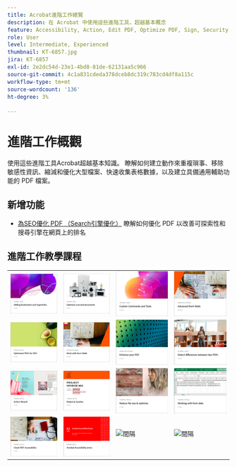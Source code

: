 ```yaml
---
title: Acrobat進階工作總覽
description: 在 Acrobat 中使用這些進階工具，超越基本概念
feature: Accessibility, Action, Edit PDF, Optimize PDF, Sign, Security
role: User
level: Intermediate, Experienced
thumbnail: KT-6857.jpg
jira: KT-6857
exl-id: 2e2dc54d-23e1-4bd8-81de-62131aa5c966
source-git-commit: 4c1a831cdeda378dceb8dc319c783cd4df8a115c
workflow-type: tm+mt
source-wordcount: '136'
ht-degree: 3%

---
```


# 進階工作概觀

使用這些進階工具Acrobat超越基本知識。 瞭解如何建立動作來重複瑣事、移除敏感性資訊、縮減和優化大型檔案、快速收集表格數據，以及建立具備通用輔助功能的 PDF 檔案。

## 新增功能

* [為SEO優化 PDF （Search引擎優化）](optimizeseo.md)
瞭解如何優化 PDF 以改善可探索性和搜尋引擎在網頁上的排名

## 進階工作教學課程

<table style="table-layout:fixed">
<tr>
  <td>
    <a href="bookmarks.md">
      <img alt="新增書籤和超連結" src="../assets/bookmarks.png" />
    </a>
  </td>
  <td>
    <a href="optimizescan.md">
      <img alt="優化掃描的檔" src="../assets/optimize.png" />
    </a>
  </td>
  <td>
    <a href="custom.md">
      <img alt="自訂指令和工具" src="../assets/custom-commands.png" />
    </a>
  </td>
  <td>
    <a href="advancedforms.md">
      <img alt="進階表單欄位" src="../assets/advanced-forms.png" />
    </a>
  </td>
</tr>
<tr>
 <td>
    <a href="optimizeseo.md">
      <img alt="為SEO優化 PDF （Search引擎優化）" src="../assets/seo.png" />
    </a>
  </td>
  <td>
    <a href="workforms.md">
      <img alt="使用表單域" src="../assets/work-forms.png" />
    </a>
  </td>
  <td>
    <a href="enhance.md">
      <img alt="增強 PDF" src="../assets/enhance.png" />
    </a>
  </td>
 <td>
    <a href="compare.md">
      <img alt="偵測兩個 PDF 之間的差異" src="../assets/compare.png" />
    </a>
  </td>
</tr>
<tr>
  <td>
    <a href="action.md">
      <img alt="動作精靈" src="../assets/action-wizard.png" />
    </a>
  </td>
  <td>
    <a href="redact.md">
      <img alt="標記密文和凈化" src="../assets/redact.png" />
    </a>
  </td>
 <td>
    <a href="reduce.md">
      <img alt="縮減檔案大小和優化" src="../assets/reduce.png" />
    </a>
  </td>
  <td>
    <a href="formdata.md">
      <img alt="動作精靈" src="../assets/form-data.png" />
    </a>
  </td>
</tr>
<tr>
 <td>
    <a href="accessibility.md">
      <img alt="檢查 PDF 輔助功能" src="../assets/accessibility.png" />
    </a>
  </td>
 <td>
    <a href="accessibility-series.md">
      <img alt="準備具備輔助功能的 PDF 檔案" src="../assets/accessibility-series.png" />
    </a>
  </td>
  <td>
   <img alt="間隔" src="../assets/Grayspacer.png" />
    <div>
    <br>
  </td> 
  <td>
   <img alt="間隔" src="../assets/Grayspacer.png" />
    <div>
    <br>
  </td>  
</tr>
</table>
